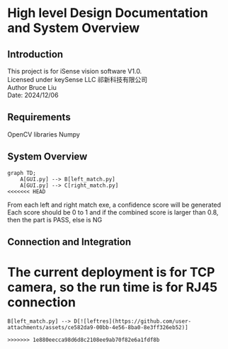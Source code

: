 ﻿# High level Design Documentation and System Overview 

## Introduction
This project is for iSense vision software V1.0. \
Licensed under keySense LLC 祁新科技有限公司 \
Author Bruce Liu\
Date: 2024/12/06
## Requirements
OpenCV libraries 
Numpy

## System Overview
```mermaid
graph TD;
    A[GUI.py] --> B[left_match.py]
    A[GUI.py] --> C[right_match.py]
<<<<<<< HEAD

```  

From each left and right match exe, a confidence score will be generated\
Each score should be 0 to 1 and if the combined score is larger than 0.8, then the part is PASS, else is NG

## Connection and Integration
The current deployment is for TCP camera, so the run time is for RJ45 connection
=======
    B[left_match.py] --> D[![leftres](https://github.com/user-attachments/assets/ce582da9-00bb-4e56-8ba0-8e3ff326eb52)]

```  
>>>>>>> 1e880eecca98d6d8c2108ee9ab70f82e6a1fdf8b
